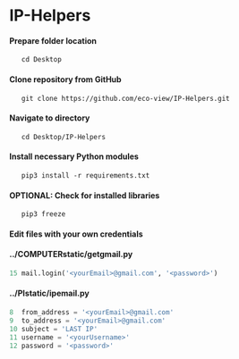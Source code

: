 # IP-Helpers

#### Prepare folder location

```
   cd Desktop 
```

#### Clone repository from GitHub

```
   git clone https://github.com/eco-view/IP-Helpers.git
```

#### Navigate to directory

```
   cd Desktop/IP-Helpers
```

#### Install necessary Python modules

```
   pip3 install -r requirements.txt 
```

#### OPTIONAL: Check for installed libraries

```
   pip3 freeze
```
#### Edit files with your own credentials

#### ../COMPUTERstatic/getgmail.py
```python
15 mail.login('<yourEmail>@gmail.com', '<password>')
```

#### ../PIstatic/ipemail.py
```python
8  from_address = '<yourEmail>@gmail.com'
9  to_address = '<yourEmail>@gmail.com'
10 subject = 'LAST IP'
11 username = '<yourUsername>'
12 password = '<password>'
```
